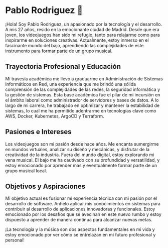 # Pablo Rodriguez 👋

¡Hola! Soy Pablo Rodriguez, un apasionado por la tecnología y el desarrollo. A mis 27 años, resido en la emocionante ciudad de Madrid. Desde que era joven, los videojuegos han sido mi refugio, tanto para relajarme como para inspirarme en soluciones creativas. Actualmente, estoy inmerso en el fascinante mundo del bajo, aprendiendo las complejidades de este instrumento para formar parte de un grupo musical.

## Trayectoria Profesional y Educación

Mi travesía académica me llevó a graduarme en Administración de Sistemas Informáticos en Red, una experiencia que me brindó una sólida comprensión de las complejidades de las redes, la seguridad informática y la gestión de sistemas. Esta base académica fue el pilar de mi incursión en el ámbito laboral como administrador de servidores y bases de datos. A lo largo de mi carrera, he trabajado en optimizar y mantener la estabilidad de sistemas, lo cual me ha permitido adentrarme en tecnologías clave como AWS, Docker, Kubernetes, ArgoCD y Terraform.

## Pasiones e Intereses

Los videojuegos son mi pasión desde hace años. Me encanta sumergirme en mundos virtuales, analizar su diseño y mecánicas, y disfrutar de la creatividad de la industria. Fuera del mundo digital, estoy explorando mi vena musical. El bajo me ha cautivado con su profundidad y versatilidad, y estoy emocionado por aprender más y eventualmente formar parte de un grupo musical local.

## Objetivos y Aspiraciones

Mi objetivo actual es fusionar mi experiencia técnica con mi pasión por el desarrollo de software. Anhelo aplicar mis conocimientos en sistemas para contribuir al desarrollo de aplicaciones innovadoras y funcionales. Estoy emocionado por los desafíos que se avecinan en este nuevo rumbo y estoy dispuesto a aprender de manera continua para alcanzar nuevas metas.

¡La tecnología y la música son dos aspectos fundamentales en mi vida y estoy emocionado por ver cómo se entrelazan en mi futuro profesional y personal!
